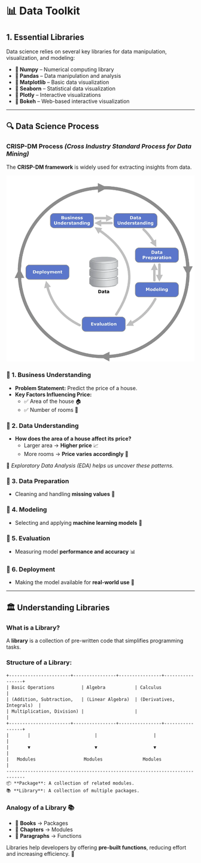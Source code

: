 # 📊 Data Toolkit

## 1. Essential Libraries

Data science relies on several key libraries for data manipulation, visualization, and modeling:

- **📌 Numpy** – Numerical computing library
- **📌 Pandas** – Data manipulation and analysis
- **📌 Matplotlib** – Basic data visualization
- **📌 Seaborn** – Statistical data visualization
- **📌 Plotly** – Interactive visualizations
- **📌 Bokeh** – Web-based interactive visualization

---

## 🔍 Data Science Process

### **CRISP-DM Process** *(Cross Industry Standard Process for Data Mining)*

The **CRISP-DM framework** is widely used for extracting insights from data.

![CRISP DM FRAMEWORK](image.png)

### 🔹 1. Business Understanding
- **Problem Statement:** Predict the price of a house.
- **Key Factors Influencing Price:**
  - ✅ Area of the house 🏠
  - ✅ Number of rooms 🏡

### 🔹 2. Data Understanding
- **How does the area of a house affect its price?**
  - Larger area → **Higher price** 📈
  - More rooms → **Price varies accordingly** 🔄

🔎 *Exploratory Data Analysis (EDA) helps us uncover these patterns.*

### 🔹 3. Data Preparation
- Cleaning and handling **missing values** 🔄

### 🔹 4. Modeling
- Selecting and applying **machine learning models** 🤖

### 🔹 5. Evaluation
- Measuring model **performance and accuracy** 📊

### 🔹 6. Deployment
- Making the model available for **real-world use** 🚀

---

## 🏛️ Understanding Libraries

### **What is a Library?**
A **library** is a collection of pre-written code that simplifies programming tasks.

### **Structure of a Library:**

```
+-----------------------+----------------+----------------+-----------------+
| Basic Operations          | Algebra           | Calculus                  |
| (Addition, Subtraction,   | (Linear Algebra)  | (Derivatives, Integrals)  |
| Multiplication, Division) |                   |                           |
+-----------------------+----------------+----------------+-----------------+
|       |                        |                     |                    |
|       ▼                        ▼                     ▼                    |
|   Modules                  Modules               Modules                  |
-----------------------------------------------------------------------------
📦 **Package**: A collection of related modules.
📚 **Library**: A collection of multiple packages.
```

### **Analogy of a Library** 📚
- 📕 **Books** → Packages
- 📖 **Chapters** → Modules
- 📜 **Paragraphs** → Functions

Libraries help developers by offering **pre-built functions**, reducing effort and increasing efficiency. 🚀